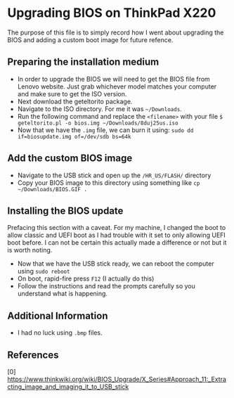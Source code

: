# Upgrading BIOS on ThinkPad X220
The purpose of this file is to simply record how I went about upgrading the BIOS and adding a custom boot image for future refence.

## Preparing the installation medium
- In order to upgrade the BIOS we will need to get the BIOS file from Lenovo website. Just grab whichever model matches your computer and make sure to get the ISO version.
- Next download the geteltorito package.
- Navigate to the ISO directory. For me it was `~/Downloads`.
- Run the following command and replace the `<filename>` with your file  `$ geteltorito.pl -o bios.img ~/Downloads/8duj25us.iso`
- Now that we have the `.img` file, we can burn it using:
  `sudo dd if=biosupdate.img of=/dev/sdb bs=64k`

## Add the custom BIOS image
- Navigate to the USB stick and open up the `/HR_US/FLASH/` directory
- Copy your BIOS image to this directory using something like `cp ~/Downloads/BIOS.GIF .` 

## Installing the BIOS update
Prefacing this section with a caveat. For my machine, I changed the boot to allow classic and UEFI boot as I had trouble with it set to only allowing UEFI boot before. I can not be certain this actually made a difference or not but it is worth noting.
- Now that we have the USB stick ready, we can reboot the computer using `sudo reboot`
- On boot, rapid-fire press `F12` (I actually do this)
- Follow the instructions and read the prompts carefully so you understand what is happening. 

## Additional Information
- I had no luck using `.bmp` files.

## References
[0] https://www.thinkwiki.org/wiki/BIOS_Upgrade/X_Series#Approach_11:_Extracting_image_and_imaging_it_to_USB_stick
